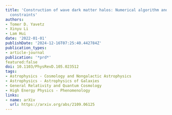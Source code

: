 ```yaml
---
title: 'Construction of wave dark matter halos: Numerical algorithm and analytical
  constraints'
authors:
- Tomer D. Yavetz
- Xinyu Li
- Lam Hui
date: '2022-01-01'
publishDate: '2024-12-16T07:25:40.442784Z'
publication_types:
- article-journal
publication: '*prd*'
featured:false
doi: 10.1103/PhysRevD.105.023512
tags:
- Astrophysics - Cosmology and Nongalactic Astrophysics
- Astrophysics - Astrophysics of Galaxies
- General Relativity and Quantum Cosmology
- High Energy Physics - Phenomenology
links:
- name: arXiv
  url: https://arxiv.org/abs/2109.06125
---
```


